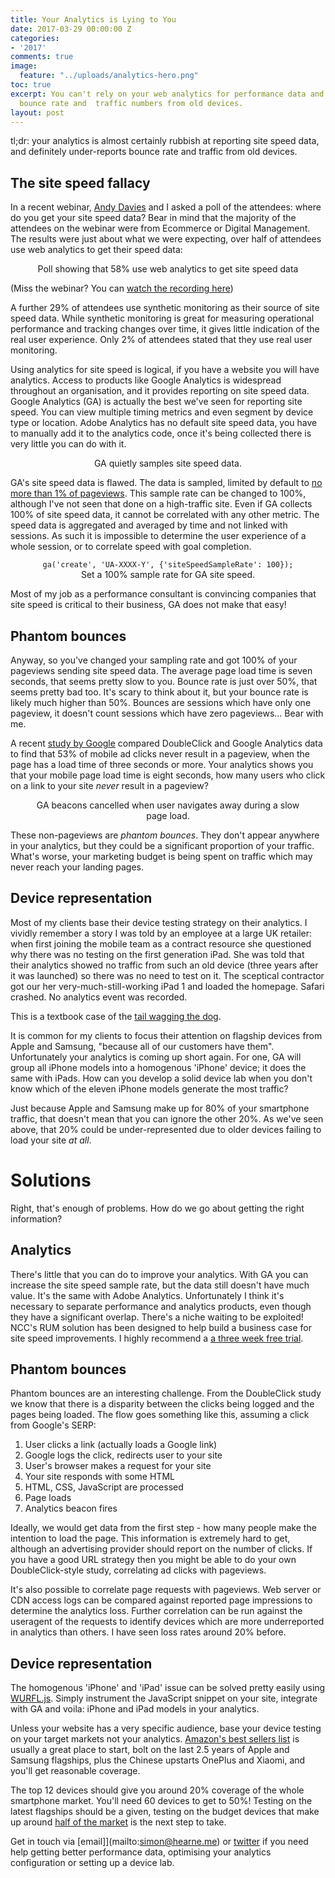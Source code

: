 ```yaml
---
title: Your Analytics is Lying to You
date: 2017-03-29 00:00:00 Z
categories:
- '2017'
comments: true
image:
  feature: "../uploads/analytics-hero.png"
toc: true
excerpt: You can't rely on your web analytics for performance data and it's underestating
  bounce rate and  traffic numbers from old devices.
layout: post
---
```


tl;dr: your analytics is almost certainly rubbish at reporting site speed data, and definitely under-reports bounce rate and traffic from old devices.

## The site speed fallacy

In a recent webinar, [Andy Davies](https://twitter.com/AndyDavies) and I asked a poll of the attendees: where do you get your site speed data? Bear in mind that the majority of the attendees on the webinar were from Ecommerce or Digital Management. The results were just about what we were expecting, over half of attendees use web analytics to get their speed data:

<figure align="center">
<img style="max-width:80%;" class="resp" data-width="80" data-src="https://webperf.ninja/uploads/poll-analytics.png"/>
<figcaption>Poll showing that 58% use web analytics to get site speed data</figcaption>
</figure>

(Miss the webinar? You can [watch the recording here](https://attendee.gotowebinar.com/recording/224707572878182658))

A further 29% of attendees use synthetic monitoring as their source of site speed data. While synthetic monitoring is great for measuring operational performance and tracking changes over time, it gives little indication of the real user experience. Only 2% of attendees stated that they use real user monitoring.

Using analytics for site speed is logical, if you have a website you will have analytics. Access to products like Google Analytics is widespread throughout an organisation, and it provides reporting on site speed data. Google Analytics (GA) is actually the best we've seen for reporting site speed. You can view multiple timing metrics and even segment by device type or location. Adobe Analytics has no default site speed data, you have to manually add it to the analytics code, once it's being collected there is very little you can do with it.

<figure align="center">
<img style="max-width:80%;" s class="resp" data-width="80" data-src="https://webperf.ninja/uploads/ga-speed-sampling.png"/>
<figcaption>GA quietly samples site speed data.</figcaption>
</figure>

GA's site speed data is flawed. The data is sampled, limited by default to [no more than 1% of pageviews](https://developers.google.com/analytics/devguides/collection/analyticsjs/field-reference#siteSpeedSampleRate). This sample rate can be changed to 100%, although I've not seen that done on a high-traffic site. Even if GA collects 100% of site speed data, it cannot be correlated with any other metric. The speed data is aggregated and averaged by time and not linked with sessions. As such it is impossible to determine the user experience of a whole session, or to correlate speed with goal completion.

<figure align="center">
<code>ga('create', 'UA-XXXX-Y', {'siteSpeedSampleRate': 100});</code>
<figcaption>Set a 100% sample rate for GA site speed.</figcaption>
</figure>

Most of my job as a performance consultant is convincing companies that site speed is critical to their business, GA does not make that easy!

## Phantom bounces

Anyway, so you've changed your sampling rate and got 100% of your pageviews sending site speed data. The average page load time is seven seconds, that seems pretty slow to you. Bounce rate is just over 50%, that seems pretty bad too.
It's scary to think about it, but your bounce rate is likely much higher than 50%. Bounces are sessions which have only one pageview, it doesn't count sessions which have zero pageviews... Bear with me.

A recent [study by Google](https://www.doubleclickbygoogle.com/articles/mobile-speed-matters/) compared DoubleClick and Google Analytics data to find that 53% of mobile ad clicks never result in a pageview, when the page has a load time of three seconds or more. Your analytics shows you that your mobile page load time is eight seconds, how many users who click on a link to your site *never* result in a pageview?

<figure align="center">
<img style="max-width:80%;"  class="resp" data-width="80" data-src="https://webperf.ninja/uploads/ga_cancelled.png"/>
<figcaption>GA beacons cancelled when user navigates away during a slow page load.</figcaption>
</figure>

These non-pageviews are *phantom bounces*. They don't appear anywhere in your analytics, but they could be a significant proportion of your traffic. What's worse, your marketing budget is being spent on traffic which may never reach your landing pages.

## Device representation

Most of my clients base their device testing strategy on their analytics. I vividly remember a story I was told by an employee at a large UK retailer: when first joining the mobile team as a contract resource she questioned why there was no testing on the first generation iPad. She was told that their analytics showed no traffic from such an old device (three years after it was launched) so there was no need to test on it. The sceptical contractor got our her very-much-still-working iPad 1 and loaded the homepage. Safari crashed. No analytics event was recorded.

This is a textbook case of the [tail wagging the dog](https://en.wiktionary.org/wiki/tail_wagging_the_dog).

It is common for my clients to focus their attention on flagship devices from Apple and Samsung, "because all of our customers have them". Unfortunately your analytics is coming up short again. For one, GA will group all iPhone models into a homogenous 'iPhone' device; it does the same with iPads. How can you develop a solid device lab when you don't know which of the eleven iPhone models generate the most traffic?

Just because Apple and Samsung make up for 80% of your smartphone traffic, that doesn't mean that you can ignore the other 20%. As we've seen above, that 20% could be under-represented due to older devices failing to load your site *at all*.

# Solutions
Right, that's enough of problems. How do we go about getting the right information?

## Analytics

There's little that you can do to improve your analytics. With GA you can increase the site speed sample rate, but the data still doesn't have much value. It's the same with Adobe Analytics. Unfortunately I think it's necessary to separate performance and analytics products, even though they have a significant overlap. There's a niche waiting to be exploited! NCC's RUM solution has been designed to help build a business case for site speed improvements. I highly recommend a [a three week free trial](https://www.nccgroup.trust/rum-webinar/).

## Phantom bounces

Phantom bounces are an interesting challenge. From the DoubleClick study we know that there is a disparity between the clicks being logged and the pages being loaded. The flow goes something like this, assuming a click from Google's SERP:

 1. User clicks a link (actually loads a Google link)
 2. Google logs the click, redirects user to your site
 3. User's browser makes a request for your site
 4. Your site responds with some HTML
 5. HTML, CSS, JavaScript are processed
 6. Page loads
 7. Analytics beacon fires

 Ideally, we would get data from the first step - how many people make the intention to load the page. This information is extremely hard to get, although an advertising provider should report on the number of clicks. If you have a good URL strategy then you might be able to do your own DoubleClick-style study, correlating ad clicks with pageviews.

 It's also possible to correlate page requests with pageviews. Web server or CDN access logs can be compared against reported page impressions to determine the analytics loss. Further correlation can be run against the useragent of the requests to identify devices which are more underreported in analytics than others. I have seen loss rates around 20% before.

## Device representation

The homogenous 'iPhone' and 'iPad' issue can be solved pretty easily using [WURFL.js](). Simply instrument the JavaScript snippet on your site, integrate with GA and voila: iPhone and iPad models in your analytics.

Unless your website has a very specific audience, base your device testing on your target markets not your analytics. [Amazon's best sellers list](https://www.amazon.co.uk/Best-Sellers-Electronics-Mobile-Phones-Smartphones/zgbs/electronics/5362060031/ref=zg_bs_nav_ce_3_1340509031) is usually a great place to start, bolt on the last 2.5 years of Apple and Samsung flagships, plus the Chinese upstarts OnePlus and Xiaomi, and you'll get reasonable coverage.

The top 12 devices should give you around 20% coverage of the whole smartphone market. You'll need 60 devices to get to 50%! Testing on the latest flagships should be a given, testing on the budget devices that make up around [half of the market](http://opensignal.com/reports/2015/08/android-fragmentation/) is the next step to take.

Get in touch via [email]](mailto:simon@hearne.me) or [twitter](https://twitter.com/simonhearne) if you need help getting better performance data, optimising your analytics configuration or setting up a device lab.